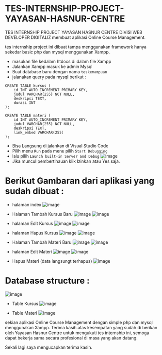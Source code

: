 # TES-INTERNSHIP-PROJECT-YAYASAN-HASNUR-CENTRE
 TES INTERNSHIP PROJECT YAYASAN HASNUR CENTRE DIVISI WEB DEVELOPER DIGITALIZ 
 membuat aplikasi Online Course Management.
 
 tes internship project ini dibuat tampa menggunakan framework
 hanya sekedar basic php dan mysql menggunakan Xampp.

- masukan file kedalam htdocs di dalam file Xampp
- Jalankan Xampp masuk ke admin Mysql
- Buat database baru dengan nama `teskemampuan`
- jalanakan query pada mysql berikut :

```
CREATE TABLE kursus (
    id INT AUTO_INCREMENT PRIMARY KEY,
    judul VARCHAR(255) NOT NULL,
    deskripsi TEXT,
    durasi INT
);

CREATE TABLE materi (
    id INT AUTO_INCREMENT PRIMARY KEY,
    judul VARCHAR(255) NOT NULL,
    deskripsi TEXT,
    link_embed VARCHAR(255)
);
```

- Bisa Langsung di jalankan di Visual Studio Code
- Pilih menu `Run` pada menu pilih `Start Debugging`
- lalu pilih `Launch built-in Server and Debug`
![image](https://github.com/Ray-Sandy/TES-INTERNSHIP-PROJECT-YAYASAN-HASNUR-CENTRE/assets/132418753/27b59ece-6b42-4ba0-9fd5-887a50fb74ce)
- Jika muncul pembertihauan klik Izinkan atau Yes saja.

# Berikut Gambaran dari aplikasi yang sudah dibuat :
- halaman index
![image](https://github.com/Ray-Sandy/TES-INTERNSHIP-PROJECT-YAYASAN-HASNUR-CENTRE/assets/132418753/317e2415-a514-425c-8025-c50dc0e349ae)

- Halaman Tambah Kursus Baru
![image](https://github.com/Ray-Sandy/TES-INTERNSHIP-PROJECT-YAYASAN-HASNUR-CENTRE/assets/132418753/9a2972c3-f4b4-4380-9fe2-a6da3ef03555)
![image](https://github.com/Ray-Sandy/TES-INTERNSHIP-PROJECT-YAYASAN-HASNUR-CENTRE/assets/132418753/4c0444d0-1bbf-458c-9d39-6e8c8ad20e04)

- halaman Edit Kursus
![image](https://github.com/Ray-Sandy/TES-INTERNSHIP-PROJECT-YAYASAN-HASNUR-CENTRE/assets/132418753/fdfca03f-4cd1-4932-99a1-1b2a5d2fef7f)
![image](https://github.com/Ray-Sandy/TES-INTERNSHIP-PROJECT-YAYASAN-HASNUR-CENTRE/assets/132418753/5e30f3cd-69ae-4583-a288-d6c088204c6d)

- halaman Hapus Kursus
![image](https://github.com/Ray-Sandy/TES-INTERNSHIP-PROJECT-YAYASAN-HASNUR-CENTRE/assets/132418753/4dd1b7ae-7efe-4026-91e0-5dcf20d0d2ed)
![image](https://github.com/Ray-Sandy/TES-INTERNSHIP-PROJECT-YAYASAN-HASNUR-CENTRE/assets/132418753/2f401684-1d8c-4815-a1ba-2c987d41ecdc)

- Halaman Tambah Materi Baru
![image](https://github.com/Ray-Sandy/TES-INTERNSHIP-PROJECT-YAYASAN-HASNUR-CENTRE/assets/132418753/7a29ee53-3e71-4ea5-aeef-ba1cc84531e2)
![image](https://github.com/Ray-Sandy/TES-INTERNSHIP-PROJECT-YAYASAN-HASNUR-CENTRE/assets/132418753/9e0aa078-d5de-42bd-8e91-0208be32d829)

- halaman Edit Materi
![image](https://github.com/Ray-Sandy/TES-INTERNSHIP-PROJECT-YAYASAN-HASNUR-CENTRE/assets/132418753/b8700203-983c-40e4-9b08-609bf9b3758c)
![image](https://github.com/Ray-Sandy/TES-INTERNSHIP-PROJECT-YAYASAN-HASNUR-CENTRE/assets/132418753/e62e5a2c-9ebd-43c4-87b1-6bf9961e3093)

- Hapus Materi (data langsungt terhapus)
![image](https://github.com/Ray-Sandy/TES-INTERNSHIP-PROJECT-YAYASAN-HASNUR-CENTRE/assets/132418753/193e041b-773e-4e9c-b4ee-4402cb1abacb)

# Database structure :
![image](https://github.com/Ray-Sandy/TES-INTERNSHIP-PROJECT-YAYASAN-HASNUR-CENTRE/assets/132418753/0fe48428-1283-4d00-99ea-d1b545f57f3d)

- Table Kursus
![image](https://github.com/Ray-Sandy/TES-INTERNSHIP-PROJECT-YAYASAN-HASNUR-CENTRE/assets/132418753/378813c2-6090-48be-a2cd-a9ad47f5f14a)

- Table Materi
![image](https://github.com/Ray-Sandy/TES-INTERNSHIP-PROJECT-YAYASAN-HASNUR-CENTRE/assets/132418753/edb18cdf-38df-4c37-a764-be1c3af59922)

sekian aplikasi Online Course Management dengan simple php dan mysql menggunakan Xampp.
Terima kasih atas kesempatan yang sudah di berikan oleh Yayasan Hasnur Centre untuk mengukuti tes internship ini,
semoga dapat bekerja sama secara profesional di masa yang akan datang.

Sekali lagi saya mengucapkan terima kasih.




